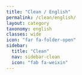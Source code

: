 ```yaml
---
title: "Clean / English"
permalink: /clean/english/
layout: category
taxonomy: english
classes: wide
icon: "far fa-folder-open"
sidebar:
  title: "Clean"
  nav: sidebar-clean
  icon: "fab fa-weixin"
---
```


